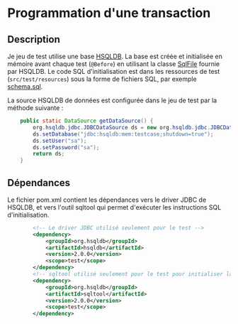# Programmation d'une transaction

## Description

Je jeu de test utilise une base [HSQLDB](hsqldb.org). La base est créée et initialisée
en mémoire avant chaque test (`@Before`) en utilisant la classe [SqlFile](http://hsqldb.org/doc/2.0/apidocs/org/hsqldb/cmdline/SqlFile.html) fournie par HSQLDB. Le code SQL d'initialisation est dans les
ressources de test (`src/test/resources`) sous la forme de fichiers SQL, par exemple [schema.sql](src/test/resources/invoice/schema.sql).

La source HSQLDB de données est configurée dans le jeu de test par la méthode suivante :

```java
	public static DataSource getDataSource() {
		org.hsqldb.jdbc.JDBCDataSource ds = new org.hsqldb.jdbc.JDBCDataSource();
		ds.setDatabase("jdbc:hsqldb:mem:testcase;shutdown=true");
		ds.setUser("sa");
		ds.setPassword("sa");
		return ds;
	}	
```

## Dépendances

Le fichier pom.xml contient les dépendances vers le driver JDBC de HSQLDB, et vers
l'outil sqltool qui permet d'exécuter les instructions SQL d'initialisation.


```xml
        <!-- Le driver JDBC utilisé seulement pour le test -->        
        <dependency>
            <groupId>org.hsqldb</groupId>
            <artifactId>hsqldb</artifactId>
            <version>2.0.0</version>
            <scope>test</scope>
        </dependency>
        <!-- sqltool utilisé seulement pour le test pour initialiser la base -->                
        <dependency>
            <groupId>org.hsqldb</groupId>
            <artifactId>sqltool</artifactId>
            <version>2.0.0</version>
            <scope>test</scope>
        </dependency>
```

